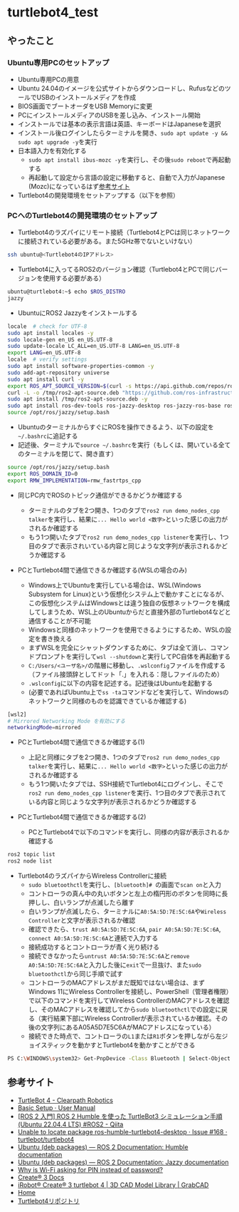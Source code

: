 # turtlebot4_test

## やったこと

### Ubuntu専用PCのセットアップ

- Ubuntu専用PCの用意
- Ubuntu 24.04のイメージを公式サイトからダウンロードし、RufusなどのツールでUSBのインストールメディアを作成
- BIOS画面でブートオーダをUSB Memoryに変更
- PCにインストールメディアのUSBを差し込み、インストール開始
- インストールでは基本の表示言語は英語、キーボードはJapaneseを選択
- インストール後ログインしたらターミナルを開き、```sudo apt update -y && sudo apt upgrade -y```を実行
- 日本語入力を有効化する
  - ```sudo apt install ibus-mozc -y```を実行し、その後```sudo reboot```で再起動する
  - 再起動して設定から言語の設定に移動すると、自動で入力がJapanese (Mozc)になっているはず[参考サイト](https://qiita.com/takuya66520126/items/8bb760bf99c4e25364e3 "ubuntuで日本語入力に変更する方法 #Linux - Qiita")
- Turtlebot4の開発環境をセットアップする（以下を参照）

### PCへのTurtlebot4の開発環境のセットアップ

- Turtlebot4のラズパイにリモート接続（Turtlebot4とPCは同じネットワークに接続されている必要がある。また5GHz帯でないといけない）

```sh
ssh ubuntu@<Turtlebot4のIPアドレス>
```

- Turtlebot4に入ってるROS2のバージョン確認（Turtlebot4とPCで同じバージョンを使用する必要がある）

```sh
ubuntu@turtlebot4:~$ echo $ROS_DISTRO
jazzy
```

- UbuntuにROS2 Jazzyをインストールする

```sh
locale  # check for UTF-8
sudo apt install locales -y
sudo locale-gen en_US en_US.UTF-8
sudo update-locale LC_ALL=en_US.UTF-8 LANG=en_US.UTF-8
export LANG=en_US.UTF-8
locale  # verify settings
sudo apt install software-properties-common -y
sudo add-apt-repository universe
sudo apt install curl -y
export ROS_APT_SOURCE_VERSION=$(curl -s https://api.github.com/repos/ros-infrastructure/ros-apt-source/releases/latest | grep -F "tag_name" | awk -F\" '{print $4}')
curl -L -o /tmp/ros2-apt-source.deb "https://github.com/ros-infrastructure/ros-apt-source/releases/download/${ROS_APT_SOURCE_VERSION}/ros2-apt-source_${ROS_APT_SOURCE_VERSION}.$(. /etc/os-release && echo $VERSION_CODENAME)_all.deb" # If using Ubuntu derivates use $UBUNTU_CODENAME
sudo apt install /tmp/ros2-apt-source.deb -y
sudo apt install ros-dev-tools ros-jazzy-desktop ros-jazzy-ros-base ros-jazzy-turtlebot4-desktop ros-jazzy-turtlebot4-description ros-jazzy-turtlebot4-msgs ros-jazzy-turtlebot4-navigation ros-jazzy-turtlebot4-node ros-jazzy-turtlebot4-bringup -y
source /opt/ros/jazzy/setup.bash
```

- UbuntuのターミナルからすぐにROSを操作できるよう、以下の設定を```~/.bashrc```に追記する
- 記述後、ターミナルで```source ~/.bashrc```を実行（もしくは、開いている全てのターミナルを閉じて、開き直す）

```sh
source /opt/ros/jazzy/setup.bash
export ROS_DOMAIN_ID=0
export RMW_IMPLEMENTATION=rmw_fastrtps_cpp
```

- 同じPC内でROSのトピック通信ができるかどうか確認する
  - ターミナルのタブを2つ開き、1つのタブで```ros2 run demo_nodes_cpp talker```を実行し、結果に```... Hello world <数字>```といった感じの出力がされるか確認する
  - もう1つ開いたタブで```ros2 run demo_nodes_cpp listener```を実行し、1つ目のタブで表示されいている内容と同じような文字列が表示されるかどうか確認する
 
- PCとTurtlebot4間で通信できるか確認する(WSLの場合のみ)
  - Windows上でUbuntuを実行している場合は、WSL(Windows Subsystem for Linux)という仮想化システム上で動かすことになるが、この仮想化システムはWindowsとは違う独自の仮想ネットワークを構成してしまうため、WSL上のUbuntuからだと直接外部のTurtlebot4などと通信することが不可能
  - Windowsと同様のネットワークを使用できるようにするため、WSLの設定を書き換える
  - まずWSLを完全にシャットダウンするために、タブは全て消し、コマンドプロンプトを実行して```wsl --shutdown```と実行してPC自体を再起動する
  - ```C:/Users/<ユーザ名>/```の階層に移動し、```.wslconfig```ファイルを作成する（ファイル接頭辞としてドット「.」を入れる：隠しファイルのため）
  - ```.wslconfig```に以下の内容を記述する。記述後はUbuntuを起動する
  - (必要であればUbuntu上で```ss -ta```コマンドなどを実行して、Windowsのネットワークと同様のものを認識できているか確認する)
 
```sh
[wsl2]
# Mirrored Networking Mode を有効にする
networkingMode=mirrored
```
 
- PCとTurtlebot4間で通信できるか確認する(1)
  - 上記と同様にタブを2つ開き、1つのタブで```ros2 run demo_nodes_cpp talker```を実行し、結果に```... Hello world <数字>```といった感じの出力がされるか確認する
  - もう1つ開いたタブでは、SSH接続でTurtlebot4にログインし、そこで```ros2 run demo_nodes_cpp listener```を実行、1つ目のタブで表示されている内容と同じような文字列が表示されるかどうか確認する
 
- PCとTurtlebot4間で通信できるか確認する(2)
  - PCとTurtlebot4で以下のコマンドを実行し、同様の内容が表示されるか確認する
 
```sh
ros2 topic list
ros2 node list
```

- Turtlebot4のラズパイからWireless Controllerに接続
  - ```sudo bluetoothctl```を実行し、```[bluetooth]# ```の画面で```scan on```と入力
  - コントローラの真ん中の丸いボタンと左上の楕円形のボタンを同時に長押しし、白いランプが点滅したら離す
  - 白いランプが点滅したら、ターミナルに```A0:5A:5D:7E:5C:6A```や```Wireless Controller```と文字が表示されるか確認
  - 確認できたら、```trust A0:5A:5D:7E:5C:6A```, ```pair A0:5A:5D:7E:5C:6A```, ```connect A0:5A:5D:7E:5C:6A```と連続で入力する
  - 接続成功するとコントローラが青く光り続ける
  - 接続できなかったら```untrust A0:5A:5D:7E:5C:6A```と```remove A0:5A:5D:7E:5C:6A```と入力した後に```exit```で一旦抜け、また```sudo bluetoothctl```から同じ手順で試す
  - コントローラのMACアドレスがまだ既知ではない場合は、まずWindows 11にWireless Controllerを接続し、PowerShell（管理者権限）で以下のコマンドを実行してWireless ControllerのMACアドレスを確認し、そのMACアドレスを確認してから```sudo bluetoothctl```での設定に戻る（実行結果下部にWireless Controllerが表示されているか確認。その後の文字列にあるA05A5D7E5C6AがMACアドレスになっている）
  - 接続できた時点で、コントローラの```L1```または```R1```ボタンを押しながら左ジョイスティックを動かすとTurtlebot4を動かすことができる

```sh
PS C:\WINDOWS\system32> Get-PnpDevice -Class Bluetooth | Select-Object FriendlyName, InstanceId, Status                                                                                                                                         FriendlyName                           InstanceId                                                                       ------------                           ----------                                                                       Microsoft Bluetooth LE Enumerator      BTH\MS_BTHLE\6&1825021F&0&3                                                      soundcore P40i                         BTHENUM\DEV_880E851DF20B\7&A7FCA4F&0&BLUETOOTHDEVICE_880E851DF20B                soundcore P40i Avrcp Transport         BTHENUM\{0000110E-0000-1000-8000-00805F9B34FB}_LOCALMFG&0002\7&A7FCA4F&0&880E... Device Identification Service          BTHENUM\{00001200-0000-1000-8000-00805F9B34FB}_VID&0002054C_PID&05C4\7&A7FCA4... soundcore P40i Avrcp Transport         BTHENUM\{0000110C-0000-1000-8000-00805F9B34FB}_LOCALMFG&0002\7&A7FCA4F&0&880E... Microsoft Bluetooth Enumerator         BTH\MS_BTHBRB\6&1825021F&0&1                                                     Intel(R) Wireless Bluetooth(R)         USB\VID_8087&PID_0026\5&1730C901&0&10                                            Bluetooth Device (RFCOMM Protocol TDI) BTH\MS_RFCOMM\6&1825021F&0&0                                                     Wireless Controller                    BTHENUM\DEV_A05A5D7E5C6A\7&A7FCA4F&0&BLUETOOTHDEVICE_A05A5D7E5C6A  
```

## 参考サイト

- [TurtleBot 4 - Clearpath Robotics](https://clearpathrobotics.com/turtlebot-4/ "TurtleBot 4 - Clearpath Robotics")
- [Basic Setup · User Manual](https://clearpathrobotics.com/turtlebot-get-started/ "Basic Setup · User Manual")
- [[ROS 2 入門]  ROS 2 Humble を使った TurtleBot3 シミュレーション手順 (Ubuntu 22.04.4 LTS) #ROS2 - Qiita](https://qiita.com/Futo_Horio/items/2e78b3d160a0026d180c "[ROS 2 入門]  ROS 2 Humble を使った TurtleBot3 シミュレーション手順 (Ubuntu 22.04.4 LTS) #ROS2 - Qiita")
- [Unable to locate package ros-humble-turtlebot4-desktop  · Issue #168 · turtlebot/turtlebot4](https://github.com/turtlebot/turtlebot4/issues/168 "Unable to locate package ros-humble-turtlebot4-desktop  · Issue #168 · turtlebot/turtlebot4")
- [Ubuntu (deb packages) — ROS 2 Documentation: Humble  documentation](https://docs.ros.org/en/humble/Installation/Ubuntu-Install-Debs.html "Ubuntu (deb packages) — ROS 2 Documentation: Humble  documentation")
- [Ubuntu (deb packages) — ROS 2 Documentation: Jazzy  documentation](https://docs.ros.org/en/jazzy/Installation/Ubuntu-Install-Debs.html "Ubuntu (deb packages) — ROS 2 Documentation: Jazzy  documentation")
- [Why is Wi-Fi asking for PIN instead of password?](https://help.comporium.com/residential/s/article/Why-is-Wi-Fi-asking-for-PIN-instead-of-password "Why is Wi-Fi asking for PIN instead of password?")
- [Create® 3 Docs](https://iroboteducation.github.io/create3_docs/ "Create® 3 Docs")
- [iRobot® Create® 3 turtlebot 4 | 3D CAD Model Library | GrabCAD](https://grabcad.com/library/irobot-create-3-turtlebot-4-1 "iRobot® Create® 3 turtlebot 4 | 3D CAD Model Library | GrabCAD")
- [Home](http://192.168.1.142:8080/ "Home")
- [Turtlebot4リポジトリ](https://github.com/turtlebot/turtlebot4 "")
